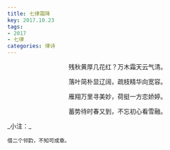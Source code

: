 ```yaml
---
title: 七律霜降
key: 2017.10.23
tags: 
- 2017
- 七律
categories: 律诗
---
```


<p align="center">残秋黄厚几花红？万木霜天云气清。
</p>
<p align="center">落叶简朴显辽阔，疏枝精华向宽容。
</p>
<p align="center">雁翔万里寻美妙，荷挺一方恋娇婷。
</p>
<p align="center">蓄势待时春又到，不忘初心看雪融。
</p>
_小注：_

```
借二个邻韵，不知可成章。
```